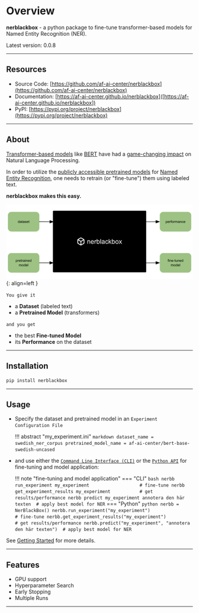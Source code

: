 # Overview

**nerblackbox** - a python package to fine-tune transformer-based models for Named Entity Recognition (NER).

Latest version: 0.0.8

-----------
## Resources

* Source Code: [https://github.com/af-ai-center/nerblackbox](https://github.com/af-ai-center/nerblackbox)
* Documentation: [https://af-ai-center.github.io/nerblackbox]([https://af-ai-center.github.io/nerblackbox])
* PyPI: [https://pypi.org/project/nerblackbox](https://pypi.org/project/nerblackbox)

-----------
## About

[Transformer-based models](https://arxiv.org/abs/1706.03762) like [BERT](https://arxiv.org/abs/1810.04805) have had a [game-changing impact](https://paperswithcode.com/task/language-modelling) on Natural Language Processing.

In order to utilize the [publicly accessible pretrained models](https://huggingface.co/transformers/pretrained_models.html) for
[Named Entity Recognition](https://en.wikipedia.org/wiki/Named-entity_recognition),
one needs to retrain (or "fine-tune") them using labeled text.

**nerblackbox makes this easy.**

![NER Black Box Overview Diagram](images/nerblackbox.png){: align=left }

`You give it`

- a **Dataset** (labeled text)
- a **Pretrained Model** (transformers)

`and you get`

- the best **Fine-tuned Model**
- its **Performance** on the dataset

-----------
## Installation

``` bash
pip install nerblackbox
```

-----------
## Usage

- Specify the dataset and pretrained model in an `Experiment Configuration File`

    !!! abstract "my_experiment.ini"
        ``` markdown
        dataset_name = swedish_ner_corpus
        pretrained_model_name = af-ai-center/bert-base-swedish-uncased
        ```


- and use either the [`Command Line Interface (CLI)`](cli) or the [`Python API`](python_api) for fine-tuning and model application:

    !!! note "fine-tuning and model application"
        === "CLI"
            ``` bash
            nerbb run_experiment my_experiment                   # fine-tune
            nerbb get_experiment_results my_experiment           # get results/performance
            nerbb predict my_experiment annotera den här texten  # apply best model for NER
            ```
        === "Python"
            ``` python
            nerbb = NerBlackBox()
            nerbb.run_experiment("my_experiment")                      # fine-tune
            nerbb.get_experiment_results("my_experiment")              # get results/performance
            nerbb.predict("my_experiment", "annotera den här texten")  # apply best model for NER
            ```

See [Getting Started](getting_started) for more details.

-----------
## Features

* GPU support
* Hyperparameter Search
* Early Stopping
* Multiple Runs

-----------